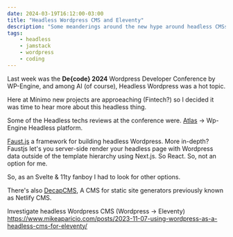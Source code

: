```yaml
---
date: 2024-03-19T16:12:00-03:00
title: "Headless Wordpress CMS and Eleventy"
description: "Some meanderings around the new hype around headless CMSs and Eleventy"
tags:
    - headless
    - jamstack
    - wordpress
    - coding
---
```


Last week was the **De{code} 2024** Wordpress Developer Conference by WP-Engine, and among AI (of course), Headless Wordpress was a hot topic.

Here at Mínimo new projects are approeaching (Fintech?) so I decided it was time to hear more about this headless thing.

Some of the Headless techs reviews at the conference were.
[Atlas](https://wpengine.com/headless-wordpress/) → Wp-Engine Headless platform.

[Faust.js](https://faustjs.org/) a framework for building headless Wordpress. More in-depth? Faustjs let's you server-side render your headless page with Wordpress data outside of the template hierarchy using Next.js.
So React. So, not an option for me.

So, as an Svelte & 11ty fanboy I had to look for other options.

There's also [DecapCMS](https://github.com/decaporg/decap-cms), A CMS for static site generators previously known as Netlify CMS.

Investigate headless Wordpress CMS (Wordpress → Eleventy)
https://www.mikeaparicio.com/posts/2023-11-07-using-wordpress-as-a-headless-cms-for-eleventy/
